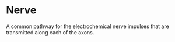 # Nerve

A common pathway for the electrochemical nerve impulses that are transmitted along each of the axons.
